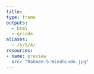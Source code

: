 ```yaml
---
title:
type: frame
outputs:
  - html
  - qrcode
aliases:
  - /k/5/4/
resources:
- name: preview
  src: "Rahmen-5-Windhunde.jpg"
---
```

